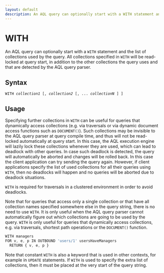 ```yaml
---
layout: default
description: An AQL query can optionally start with a WITH statement and the list of collections used by the query
---
```


WITH
====

An AQL query can optionally start with a `WITH` statement and the list of 
collections used by the query. All collections specified in `WITH` will be
read-locked at query start, in addition to the other collections the query
uses and that are detected by the AQL query parser.

Syntax
------

<pre><code>WITH <em>collection1</em> [, <em>collection2</em> [, ... <em>collectionN</em> ] ]</code></pre>

Usage
-----

Specifying further collections in `WITH` can be useful for queries that 
dynamically access collections (e.g. via traversals or via dynamic 
document access functions such as `DOCUMENT()`). Such collections may be 
invisible to the AQL query parser at query compile time, and thus will not
be read-locked automatically at query start. In this case, the AQL execution 
engine will lazily lock these collections whenever they are used, which can 
lead to deadlock with other queries. In case such deadlock is detected, the 
query will automatically be aborted and changes will be rolled back. In this
case the client application can try sending the query again.
However, if client applications specify the list of used collections for all
their queries using `WITH`, then no deadlocks will happen and no queries will
be aborted due to deadlock situations.

`WITH` is required for traversals in a clustered environment in order to avoid deadlocks.

Note that for queries that access only a single collection or that have all
collection names specified somewhere else in the query string, there is no
need to use `WITH`. It is only useful when the AQL query parser cannot
automatically figure out which collections are going to be used by the query.
`WITH` is only useful for queries that dynamically access collections, e.g.
via traversals, shortest path operations or the `DOCUMENT()` function.

```js
WITH managers
FOR v, e, p IN OUTBOUND 'users/1' usersHaveManagers
  RETURN { v, e, p }
```

Note that constant `WITH` is also a keyword that is used in other contexts,
for example in `UPDATE` statements. If `WITH` is used to specify the extra
list of collections, then it must be placed at the very start of the query
string.
